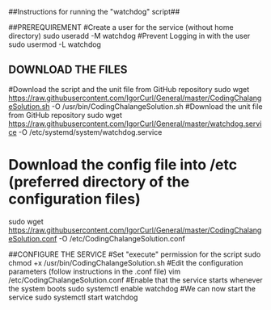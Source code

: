 ##Instructions for running the "watchdog" script##

##PREREQUIREMENT
#Create a user for the service (without home directory)
sudo useradd -M watchdog
#Prevent Logging in with the user
sudo usermod -L watchdog

## DOWNLOAD THE FILES
#Download the script and the unit file from GitHub repository
sudo wget https://raw.githubusercontent.com/IgorCurl/General/master/CodingChalangeSolution.sh -O /usr/bin/CodingChalangeSolution.sh
#Download the unit file from GitHub repository
sudo wget https://raw.githubusercontent.com/IgorCurl/General/master/watchdog.service -O /etc/systemd/system/watchdog.service
# Download the config file into /etc (preferred directory of the configuration files)
sudo wget https://raw.githubusercontent.com/IgorCurl/General/master/CodingChalangeSolution.conf -O /etc/CodingChalangeSolution.conf

##CONFIGURE THE SERVICE
#Set "execute" permission for the script
sudo chmod +x /usr/bin/CodingChalangeSolution.sh
#Edit the configuration parameters (follow instructions in the .conf file)
vim /etc/CodingChalangeSolution.conf
#Enable that the service starts whenever the system boots
sudo systemctl enable watchdog
#We can now start the service
sudo systemctl start watchdog

